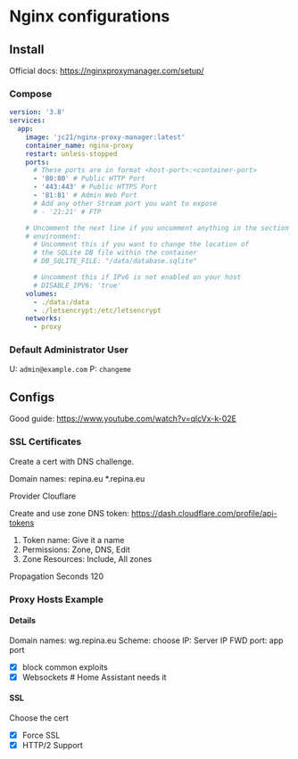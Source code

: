# Nginx configurations

## Install

Official docs: https://nginxproxymanager.com/setup/

### Compose

```yml
version: '3.8'
services:
  app:
    image: 'jc21/nginx-proxy-manager:latest'
    container_name: nginx-proxy
    restart: unless-stopped
    ports:
      # These ports are in format <host-port>:<container-port>
      - '80:80' # Public HTTP Port
      - '443:443' # Public HTTPS Port
      - '81:81' # Admin Web Port
      # Add any other Stream port you want to expose
      # - '21:21' # FTP

    # Uncomment the next line if you uncomment anything in the section
    # environment:
      # Uncomment this if you want to change the location of
      # the SQLite DB file within the container
      # DB_SQLITE_FILE: "/data/database.sqlite"

      # Uncomment this if IPv6 is not enabled on your host
      # DISABLE_IPV6: 'true'
    volumes:
      - ./data:/data
      - ./letsencrypt:/etc/letsencrypt
    networks:
      - proxy

```

### Default Administrator User
U: `admin@example.com`
P: `changeme`


## Configs

Good guide: https://www.youtube.com/watch?v=qlcVx-k-02E

### SSL Certificates

Create a cert with DNS challenge.

Domain names: repina.eu *.repina.eu

Provider Clouflare

Create and use zone DNS token:
https://dash.cloudflare.com/profile/api-tokens

1. Token name: Give it a name
2. Permissions: Zone, DNS, Edit
3. Zone Resources: Include, All zones

Propagation Seconds
120

### Proxy Hosts Example

#### Details

Domain names: wg.repina.eu
Scheme: choose
IP: Server IP
FWD port: app port
- [x] block common exploits
- [x] Websockets # Home Assistant needs it

#### SSL
Choose the cert
- [x] Force SSL
- [x] HTTP/2 Support
